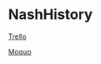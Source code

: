 # NashHistory

[Trello](https://trello.com/b/diJpfbh9)

[Moqup](https://app.moqups.com/jaredshane/87VRLDztHu/view)

